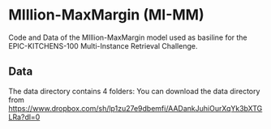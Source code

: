 # MIllion-MaxMargin (MI-MM)
Code and Data of the MIllion-MaxMargin model used as basiline for the EPIC-KITCHENS-100 Multi-Instance Retrieval Challenge.

## Data
The data directory contains 4 folders:
You can download the data directory from https://www.dropbox.com/sh/lp1zu27e9dbemfi/AADankJuhiOurXqYk3bXTGLRa?dl=0

